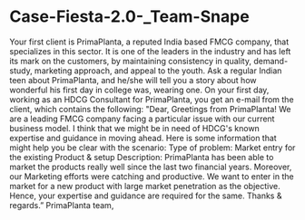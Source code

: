 # Case-Fiesta-2.0-_Team-Snape
Your first client is PrimaPlanta, a reputed India based FMCG company, that specializes in this
sector. It is one of the leaders in the industry and has left its mark on the customers, by
maintaining consistency in quality, demand-study, marketing approach, and appeal to the
youth. Ask a regular Indian teen about PrimaPlanta, and he/she will tell you a story about how
wonderful his first day in college was, wearing one.
On your first day, working as an HDCG Consultant for PrimaPlanta, you get an e-mail from the
client, which contains the following:
"Dear,
Greetings from PrimaPlanta!
We are a leading FMCG company facing a particular issue with our current business model. I think that
we might be in need of HDCG's known expertise and guidance in moving ahead. Here is some
information that might help you be clear with the scenario:
Type of problem: Market entry for the existing Product & setup
Description:
PrimaPlanta has been able to market the products really well since the last two financial years.
Moreover, our Marketing efforts were catching and productive.
We want to enter in the market for a new product with large market penetration as the objective.
Hence, your expertise and guidance are required for the same.
Thanks & regards.”
PrimaPlanta team,
